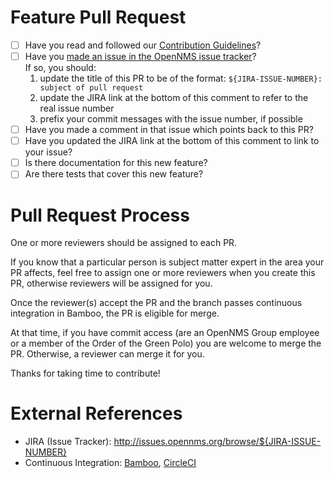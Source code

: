 # Feature Pull Request

* [ ] Have you read and followed our [Contribution Guidelines](https://github.com/OpenNMS/opennms/blob/develop/CONTRIBUTING.md)?
* [ ] Have you [made an issue in the OpenNMS issue tracker](https://issues.opennms.org)?<br>If so, you should:
  1. update the title of this PR to be of the format: `${JIRA-ISSUE-NUMBER}: subject of pull request`
  2. update the JIRA link at the bottom of this comment to refer to the real issue number
  3. prefix your commit messages with the issue number, if possible
* [ ] Have you made a comment in that issue which points back to this PR?
* [ ] Have you updated the JIRA link at the bottom of this comment to link to your issue?
* [ ] Is there documentation for this new feature?
* [ ] Are there tests that cover this new feature?

# Pull Request Process

One or more reviewers should be assigned to each PR.

If you know that a particular person is subject matter expert in the area your PR affects, feel free to assign one or more reviewers when you create this PR, otherwise reviewers will be assigned for you.

Once the reviewer(s) accept the PR and the branch passes continuous integration in Bamboo, the PR is eligible for merge.

At that time, if you have commit access (are an OpenNMS Group employee or a member of the Order of the Green Polo) you are welcome to merge the PR.
Otherwise, a reviewer can merge it for you.

Thanks for taking time to contribute!

# External References

* JIRA (Issue Tracker): http://issues.opennms.org/browse/${JIRA-ISSUE-NUMBER}
* Continuous Integration: [Bamboo](https://bamboo.opennms.org/), [CircleCI](https://circleci.com/gh/OpenNMS/opennms-js)
